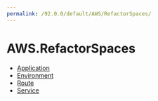 ```yaml
---
permalink: /92.0.0/default/AWS/RefactorSpaces/
---
```


# AWS.RefactorSpaces



* [Application](Application.md)
* [Environment](Environment.md)
* [Route](Route.md)
* [Service](Service.md)